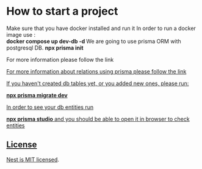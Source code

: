 <h1>
How to start a project
</h1>
<p>
  Make sure that you have docker installed and run it
  In order to run a docker image use : <br>
  <strong>
  docker compose up dev-db -d
  </strong>
  We are going to use prisma ORM with postgresql DB. 
  <strong>
    npx prisma init
  </strong>
</p>
<p>For more information please follow the link <a href='https://docs.nestjs.com/recipes/prisma'> </p>
<p>For more information about relations using prisma please follow the link <a href='https://www.prisma.io/docs/concepts/components/prisma-schema/data-model'></p>
<p>If you haven't created db tables yet, or you added new ones, please run:</p>
<p><strong>npx prisma migrate dev</strong></p>
<p>In order to see your db entities run</p>
<p><strong>npx prisma studio</strong> and you should be able to open it in browser to check entities</p>


## License

Nest is [MIT licensed](LICENSE).
